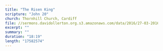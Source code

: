 ```yaml
---
title: "The Risen King"
scripture: "John 20"
church: Thornhill Church, Cardiff
file: //sermons.davidollerton.org.s3.amazonaws.com/data/2016/27-03-2016.mp3
excerpt: ""
summary: ""
duration: "18:19"
length: "17582574"
---
```

